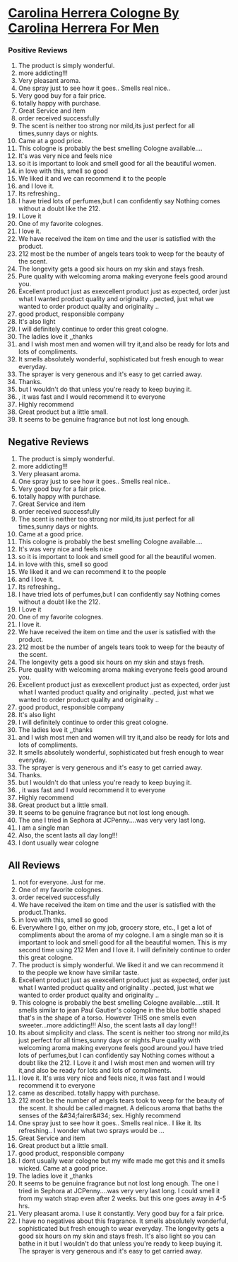 # [Carolina Herrera Cologne By Carolina Herrera For Men](https://products.checkmycream.com/products/Carolina-Herrera-Cologne-By-Carolina-Herrera-For-Men.html)

### Positive Reviews

<ol>
      <li>The product is simply wonderful.</li>
      <li>more addicting!!!</li>
      <li>Very pleasant aroma.</li>
      <li>One spray just to see how it goes.. Smells real nice..</li>
      <li>Very good buy for a fair price.</li>
      <li>totally happy with purchase.</li>
      <li>Great Service and item</li>
      <li>order received successfully</li>
      <li>The scent is neither too strong nor mild,its just perfect for all times,sunny days or nights.</li>
      <li>Came at a good price.</li>
      <li>This cologne is probably the best smelling Cologne available....</li>
      <li>It&#x27;s was very nice and feels nice</li>
      <li>so it is important to look and smell good for all the beautiful women.</li>
      <li>in love with this, smell so good</li>
      <li>We liked it and we can recommend it to the people</li>
      <li>and I love it.</li>
      <li>Its refreshing..</li>
      <li>I have tried lots of perfumes,but I can confidently say Nothing comes without a doubt like the 212.</li>
      <li>I Love it</li>
      <li>One of my favorite colognes.</li>
      <li>I love it.</li>
      <li>We have received the item on time and the user is satisfied with the product.</li>
      <li>212 most be the number of angels tears took to weep for the beauty of the scent.</li>
      <li>The longevity gets a good six hours on my skin and stays fresh.</li>
      <li>Pure quality with welcoming aroma making everyone feels good around you.</li>
      <li>Excellent product just as exexcellent product just as expected, order just what I wanted product quality and originality ..pected, just what we wanted to order product quality and originality ..</li>
      <li>good product, responsible company</li>
      <li>It&#x27;s also light</li>
      <li>I will definitely continue to order this great cologne.</li>
      <li>The ladies love it ,,thanks</li>
      <li>and I wish most men and women will try it,and also be ready for lots and lots of compliments.</li>
      <li>It smells absolutely wonderful, sophisticated but fresh enough to wear everyday.</li>
      <li>The sprayer is very generous and it&#x27;s easy to get carried away.</li>
      <li>Thanks.</li>
      <li>but I wouldn&#x27;t do that unless you&#x27;re ready to keep buying it.</li>
      <li>, it was fast and I would recommend it to everyone</li>
      <li>Highly recommend</li>
      <li>Great product but a little small.</li>
      <li>It seems to be genuine fragrance but not lost long enough.</li>
</ol>


<h2>Negative Reviews</h2>
<ol>
<li> The product is simply wonderful.</li>
<li> more addicting!!!</li>
<li> Very pleasant aroma.</li>
<li> One spray just to see how it goes.. Smells real nice..</li>
<li> Very good buy for a fair price.</li>
<li> totally happy with purchase.</li>
<li> Great Service and item</li>
<li> order received successfully</li>
<li> The scent is neither too strong nor mild,its just perfect for all times,sunny days or nights.</li>
<li> Came at a good price.</li>
<li> This cologne is probably the best smelling Cologne available....</li>
<li> It&#x27;s was very nice and feels nice</li>
<li> so it is important to look and smell good for all the beautiful women.</li>
<li> in love with this, smell so good</li>
<li> We liked it and we can recommend it to the people</li>
<li> and I love it.</li>
<li> Its refreshing..</li>
<li> I have tried lots of perfumes,but I can confidently say Nothing comes without a doubt like the 212.</li>
<li> I Love it</li>
<li> One of my favorite colognes.</li>
<li> I love it.</li>
<li> We have received the item on time and the user is satisfied with the product.</li>
<li> 212 most be the number of angels tears took to weep for the beauty of the scent.</li>
<li> The longevity gets a good six hours on my skin and stays fresh.</li>
<li> Pure quality with welcoming aroma making everyone feels good around you.</li>
<li> Excellent product just as exexcellent product just as expected, order just what I wanted product quality and originality ..pected, just what we wanted to order product quality and originality ..</li>
<li> good product, responsible company</li>
<li> It&#x27;s also light</li>
<li> I will definitely continue to order this great cologne.</li>
<li> The ladies love it ,,thanks</li>
<li> and I wish most men and women will try it,and also be ready for lots and lots of compliments.</li>
<li> It smells absolutely wonderful, sophisticated but fresh enough to wear everyday.</li>
<li> The sprayer is very generous and it&#x27;s easy to get carried away.</li>
<li> Thanks.</li>
<li> but I wouldn&#x27;t do that unless you&#x27;re ready to keep buying it.</li>
<li> , it was fast and I would recommend it to everyone</li>
<li> Highly recommend</li>
<li> Great product but a little small.</li>
<li> It seems to be genuine fragrance but not lost long enough.</li>
<li> The one I tried in Sephora at JCPenny....was very very last long.</li>
<li> I am a single man</li>
<li> Also, the scent lasts all day long!!!</li>
<li> I dont usually wear cologne</li>
</ol>

<h2>All Reviews</h2>

<ol>
    <li> not for everyone. Just for me.</li>
    <li> One of my favorite colognes.</li>
    <li> order received successfully</li>
    <li> We have received the item on time and the user is satisfied with the product.Thanks.</li>
    <li> in love with this, smell so good</li>
    <li> Everywhere I go, either on my job, grocery store, etc., I get a lot of compliments about the aroma of my cologne. I am a single man so it is important to look and smell good for all the beautiful women. This is my second time using 212 Men and I love it. I will definitely continue to order this great cologne.</li>
    <li> The product is simply wonderful. We liked it and we can recommend it to the people we know have similar taste.</li>
    <li> Excellent product just as exexcellent product just as expected, order just what I wanted product quality and originality ..pected, just what we wanted to order product quality and originality ..</li>
    <li> This cologne is probably the best smelling Cologne available....still.  It smells similar to jean Paul Gautier&#x27;s cologne in the blue bottle shaped that&#x27;s in the shape of a torso. However THIS one smells even sweeter...more addicting!!! Also, the scent lasts all day long!!!</li>
    <li> Its about simplicity and class. The scent is neither too strong nor mild,its just perfect for all times,sunny days or nights.Pure quality with welcoming aroma making everyone feels good around you.I have tried lots of perfumes,but I can confidently say Nothing comes without a doubt like the 212. I Love it and I wish most men and women will try it,and also be ready for lots and lots of compliments.</li>
    <li> I love it. It&#x27;s was very nice and feels nice, it was fast and I would recommend it to everyone</li>
    <li> came as described. totally happy with purchase.</li>
    <li> 212 most be the number of angels tears took to weep for the beauty of the scent. It should be called magnet. A delicous aroma that baths the senses of the &amp;#34;fairer&amp;#34; sex. Highly recommend</li>
    <li> One spray just to see how it goes.. Smells real nice.. I like it. Its refreshing.. I wonder what two sprays would be ...</li>
    <li> Great Service and item</li>
    <li> Great product but a little small.</li>
    <li> good product, responsible company</li>
    <li> I dont usually wear cologne but my wife made me get this and it smells wicked. Came at a good price.</li>
    <li> The ladies love it ,,thanks</li>
    <li> It seems to be genuine fragrance but not lost long enough. The one I tried in Sephora at JCPenny....was very very last long. I could smell it from my watch strap even after 2 weeks. but this one goes away in 4-5 hrs.</li>
    <li> Very pleasant aroma. I use it constantly. Very good buy for a fair price.</li>
    <li> I have no negatives about this fragrance. It smells absolutely wonderful, sophisticated but fresh enough to wear everyday. The longevity gets a good six hours on my skin and stays fresh. It&#x27;s also light so you can bathe in it but I wouldn&#x27;t do that unless you&#x27;re ready to keep buying it. The sprayer is very generous and it&#x27;s easy to get carried away.</li>
</ol>




